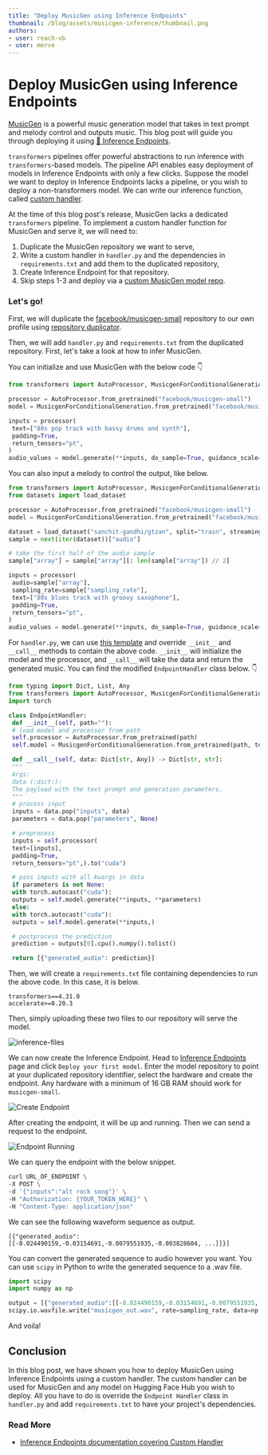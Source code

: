 ```yaml
---
title: "Deploy MusicGen using Inference Endpoints" 
thumbnail: /blog/assets/musicgen-inference/thumbnail.png
authors:
- user: reach-vb 
- user: merve
---
```


<h1> Deploy MusicGen using Inference Endpoints </h1>

<!-- {blog_metadata} -->
<!-- {authors} -->

[MusicGen](https://huggingface.co/docs/transformers/main/en/model_doc/musicgen) is a powerful music generation model that takes in text prompt and melody control and outputs music. This blog post will guide you through deploying it using [🤗 Inference Endpoints](https://huggingface.co/inference-endpoints). 

`transformers` pipelines offer powerful abstractions to run inference with `transformers`-based models. The pipeline API enables easy deployment of models in Inference Endpoints with only a few clicks. Suppose the model we want to deploy in Inference Endpoints lacks a pipeline, or you wish to deploy a non-transformers model. We can write our inference function, called [custom handler](https://huggingface.co/docs/inference-endpoints/guides/custom_handler). 

At the time of this blog post's release, MusicGen lacks a dedicated `transformers` pipeline. To implement a custom handler function for MusicGen and serve it, we will need to:
1. Duplicate the MusicGen repository we want to serve,
2. Write a custom handler in `handler.py` and the dependencies in `requirements.txt` and add them to the duplicated repository,
3. Create Inference Endpoint for that repository.
4. Skip steps 1-3 and deploy via a [custom MusicGen model repo](https://huggingface.co/reach-vb/musicgen-large-fp16-endpoint).
### Let's go!

First, we will duplicate the [facebook/musicgen-small](https://huggingface.co/facebook/musicgen-small) repository to our own profile using [repository duplicator](https://huggingface.co/spaces/osanseviero/repo_duplicator).

Then, we will add `handler.py` and `requirements.txt` from the duplicated repository.
First, let's take a look at how to infer MusicGen.

You can initialize and use MusicGen with the below code 👇 

```python
from transformers import AutoProcessor, MusicgenForConditionalGeneration

processor = AutoProcessor.from_pretrained("facebook/musicgen-small")
model = MusicgenForConditionalGeneration.from_pretrained("facebook/musicgen-small")

inputs = processor(
 text=["80s pop track with bassy drums and synth"],
 padding=True,
 return_tensors="pt",
)
audio_values = model.generate(**inputs, do_sample=True, guidance_scale=3, max_new_tokens=256)
```

You can also input a melody to control the output, like below. 

```python
from transformers import AutoProcessor, MusicgenForConditionalGeneration
from datasets import load_dataset

processor = AutoProcessor.from_pretrained("facebook/musicgen-small")
model = MusicgenForConditionalGeneration.from_pretrained("facebook/musicgen-small")

dataset = load_dataset("sanchit-gandhi/gtzan", split="train", streaming=True)
sample = next(iter(dataset))["audio"]

# take the first half of the audio sample
sample["array"] = sample["array"][: len(sample["array"]) // 2]

inputs = processor(
 audio=sample["array"],
 sampling_rate=sample["sampling_rate"],
 text=["80s blues track with groovy saxophone"],
 padding=True,
 return_tensors="pt",
)
audio_values = model.generate(**inputs, do_sample=True, guidance_scale=3, max_new_tokens=256)
```

For `handler.py`, we can use [this template](https://huggingface.co/docs/inference-endpoints/guides/custom_handler#3-customize-endpointhandler) and override `__init__` and `__call__` methods to contain the above code. `__init__` will initialize the model and the processor, and `__call__` will take the data and return the generated music. You can find the modified `EndpointHandler` class below. 👇 

```python
from typing import Dict, List, Any
from transformers import AutoProcessor, MusicgenForConditionalGeneration
import torch

class EndpointHandler:
 def __init__(self, path=""):
 # load model and processor from path
 self.processor = AutoProcessor.from_pretrained(path)
 self.model = MusicgenForConditionalGeneration.from_pretrained(path, torch_dtype=torch.float16).to("cuda")

 def __call__(self, data: Dict[str, Any]) -> Dict[str, str]:
 """
 Args:
 data (:dict:):
 The payload with the text prompt and generation parameters.
 """
 # process input
 inputs = data.pop("inputs", data)
 parameters = data.pop("parameters", None)

 # preprocess
 inputs = self.processor(
 text=[inputs],
 padding=True,
 return_tensors="pt",).to("cuda")

 # pass inputs with all kwargs in data
 if parameters is not None:
 with torch.autocast("cuda"):
 outputs = self.model.generate(**inputs, **parameters)
 else:
 with torch.autocast("cuda"):
 outputs = self.model.generate(**inputs,)

 # postprocess the prediction
 prediction = outputs[0].cpu().numpy().tolist()

 return [{"generated_audio": prediction}]
```

Then, we will create a `requirements.txt` file containing dependencies to run the above code. In this case, it is below.

```
transformers==4.31.0
accelerate>=0.20.3
```

Then, simply uploading these two files to our repository will serve the model.

![inference-files](https://huggingface.co/datasets/huggingface/documentation-images/resolve/main/blog/ie_musicgen/files.png)

We can now create the Inference Endpoint. Head to [Inference Endpoints](https://huggingface.co/inference-endpoints) page and click `Deploy your first model`. Enter the model repository to point at your duplicated repository identifier, select the hardware and create the endpoint. Any hardware with a minimum of 16 GB RAM should work for `musicgen-small`.

![Create Endpoint](https://huggingface.co/datasets/huggingface/documentation-images/resolve/main/blog/ie_musicgen/create_endpoint.png)

After creating the endpoint, it will be up and running. Then we can send a request to the endpoint.

![Endpoint Running](https://huggingface.co/datasets/huggingface/documentation-images/resolve/main/blog/ie_musicgen/endpoint_running.png)

We can query the endpoint with the below snippet.

```bash
curl URL_OF_ENDPOINT \
-X POST \
-d '{"inputs":"alt rock song"}' \
-H "Authorization: {YOUR_TOKEN_HERE}" \
-H "Content-Type: application/json"
```

We can see the following waveform sequence as output.
```
[{"generated_audio":[[-0.024490159,-0.03154691,-0.0079551935,-0.003828604, ...]]}]
```

You can convert the generated sequence to audio however you want. You can use `scipy` in Python to write the generated sequence to a .wav file. 

```python
import scipy
import numpy as np

output = [{"generated_audio":[[-0.024490159,-0.03154691,-0.0079551935,-0.003828604, ...]]}]
scipy.io.wavfile.write("musicgen_out.wav", rate=sampling_rate, data=np.array(output[0]["generated_audio"][0]))
```

And voila! 

## Conclusion

In this blog post, we have shown you how to deploy MusicGen using Inference Endpoints using a custom handler. The custom handler can be used for MusicGen and any model on Hugging Face Hub you wish to deploy. All you have to do is override the `Endpoint Handler` class in `handler.py` and add `requirements.txt` to have your project's dependencies. 

### Read More
- [Inference Endpoints documentation covering Custom Handler](https://huggingface.co/docs/inference-endpoints/guides/custom_handler)